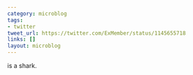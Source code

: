 ```yaml
---
category: microblog
tags:
- twitter
tweet_url: https://twitter.com/ExMember/status/1145655718
links: []
layout: microblog
---
```

is a shark.
